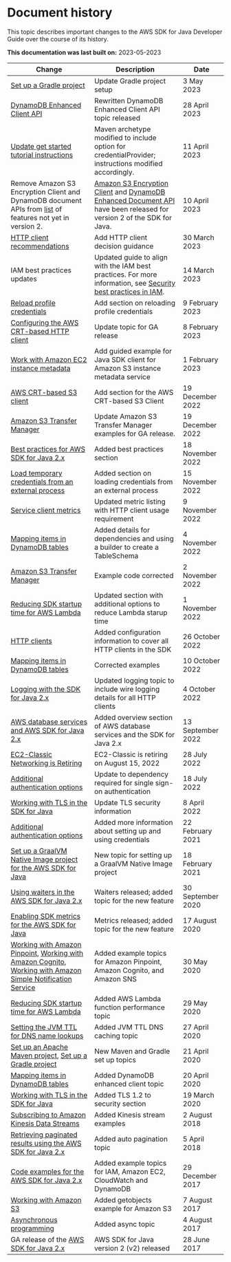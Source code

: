 # Document history<a name="document-history"></a>

This topic describes important changes to the AWS SDK for Java Developer Guide over the course of its history\.

 **This documentation was last built on:** 2023\-05\-2023


| Change | Description | Date | 
| --- | --- | --- | 
| [Set up a Gradle project](setup-project-gradle.md) | Update Gradle project setup | 3 May 2023 | 
| [DynamoDB Enhanced Client API](dynamodb-enhanced-client.md) | Rewritten DynamoDB Enhanced Client API topic released | 28 April 2023 | 
| [Update get started tutorial instructions](get-started.md#get-started-projectsetup) | Maven archetype modified to include option for credentialProvider; instructions modified accordingly\. | 11 April 2023 | 
| Remove Amazon S3 Encryption Client and DynamoDB document APIs from [list](home.md#features-notyet) of features not yet in version 2\. | [Amazon S3 Encryption Client](https://docs.aws.amazon.com/amazon-s3-encryption-client/latest/developerguide/getting-started.html) and [DynamoDB Enhanced Document API ](https://sdk.amazonaws.com/java/api/latest/software/amazon/awssdk/enhanced/dynamodb/document/package-summary.html)have been released for version 2 of the SDK for Java\. | 10 April 2023 | 
| [HTTP client recommendations](http-configuration.md#http-clients-recommend) | Add HTTP client decision guidance | 30 March 2023 | 
|  IAM best practices updates  |  Updated guide to align with the IAM best practices\. For more information, see [Security best practices in IAM](https://docs.aws.amazon.com/IAM/latest/UserGuide/best-practices.html)\.  | 14 March 2023 | 
| [Reload profile credentials](credentials-profiles.md#profile-reloading) | Add section on reloading profile credentials | 9 February 2023 | 
| [Configuring the AWS CRT\-based HTTP client](http-configuration-crt.md) | Update topic for GA release | 8 February 2023 | 
| [Work with Amazon EC2 instance metadata](examples-ec2-IMDS.md) | Add guided example for Java SDK client for Amazon S3 instance metadata service | 1 February 2023 | 
| [AWS CRT\-based S3 client](crt-based-s3-client.md) | Add section for the AWS CRT\-based S3 Client | 19 December 2022 | 
| [ Amazon S3 Transfer Manager](transfer-manager.md) | Update Amazon S3 Transfer Manager examples for GA release\. | 19 December 2022 | 
| [Best practices for AWS SDK for Java 2\.x](best-practices.md) | Added best practices section | 18 November 2022 | 
| [Load temporary credentials from an external process](credentials-process.md) | Added section on loading credentials from an external process | 15 November 2022 | 
| [Service client metrics](metrics-list.md) | Updated metric listing with HTTP client usage requirement | 9 November 2022 | 
| [Mapping items in DynamoDB tables](examples-dynamodb-enhanced.md) | Added details for dependencies and using a builder to create a  TableSchema | 4 November 2022 | 
| [ Amazon S3 Transfer Manager](transfer-manager.md) | Example code corrected | 2 November 2022 | 
| [Reducing SDK startup time for AWS Lambda](lambda-optimize-starttime.md) | Updated section with additional options to reduce Lambda starup time | 1 November 2022 | 
| [HTTP clients](http-configuration.md) | Added configuration information to cover all HTTP clients in the SDK | 26 October 2022 | 
| [Mapping items in DynamoDB tables](examples-dynamodb-enhanced.md) | Corrected examples | 10 October 2022 | 
| [Logging with the SDK for Java 2\.x](logging-slf4j.md) | Updated logging topic to include wire logging details for all HTTP clients | 4 October 2022 | 
|  [AWS database services and AWS SDK for Java 2\.x](examples-databases.md)  | Added overview section of AWS database services and the SDK for Java 2\.x | 13 September 2022 | 
|  [EC2\-Classic Networking is Retiring](http://aws.amazon.com/blogs/aws/ec2-classic-is-retiring-heres-how-to-prepare)   |  EC2\-Classic is retiring on August 15, 2022  |  28 July 2022  | 
|   [Additional authentication options](setup-basics.md#setup-additional)   |  Update to dependency required for single sign\-on authentication  |  18 July 2022  | 
|   [ Working with TLS in the SDK for Java](security-java-tls.md)   |  Update TLS security information  |  8 April 2022  | 
|   [Additional authentication options](setup-basics.md#setup-additional)   |  Added more information about setting up and using credentials  |  22 February 2021  | 
|   [Set up a GraalVM Native Image project for the AWS SDK for Java](setup-project-graalvm.md)   |  New topic for setting up a GraalVM Native Image project  |  18 February 2021  | 
|   [Using waiters in the AWS SDK for Java 2\.x](waiters.md)   |  Waiters released; added topic for the new feature  |  30 September 2020  | 
|   [Enabling SDK metrics for the AWS SDK for Java](metrics.md)   |  Metrics released; added topic for the new feature  |  17 August 2020  | 
|   [Working with Amazon Pinpoint](examples-pinpoint.md), [Working with Amazon Cognito](examples-cognito.md), [Working with Amazon Simple Notification Service](examples-simple-notification-service.md)   |  Added example topics for Amazon Pinpoint, Amazon Cognito, and Amazon SNS   |  30 May 2020  | 
|   [Reducing SDK startup time for AWS Lambda](lambda-optimize-starttime.md)   |  Added AWS Lambda function performance topic  |  29 May 2020  | 
|   [Setting the JVM TTL for DNS name lookups](jvm-ttl-dns.md)   |  Added JVM TTL DNS caching topic  |  27 April 2020  | 
|   [Set up an Apache Maven project](setup-project-maven.md), [Set up a Gradle project](setup-project-gradle.md)   |  New Maven and Gradle set up topics  |  21 April 2020  | 
|   [Mapping items in DynamoDB tables](examples-dynamodb-enhanced.md)   |  Added DynamoDB enhanced client topic  |  20 April 2020  | 
|   [ Working with TLS in the SDK for Java](security-java-tls.md)   |  Added TLS 1\.2 to security section  |  19 March 2020  | 
|   [Subscribing to Amazon Kinesis Data Streams](examples-kinesis-stream.md)   |  Added Kinesis stream examples  |  2 August 2018  | 
|   [Retrieving paginated results using the AWS SDK for Java 2\.x](pagination.md)   |  Added auto pagination topic  |  5 April 2018  | 
|   [Code examples for the AWS SDK for Java 2\.x](examples.md)   |  Added example topics for IAM, Amazon EC2, CloudWatch and DynamoDB   |  29 December 2017  | 
|   [Working with Amazon S3](examples-s3.md)   |  Added getobjects example for Amazon S3   |  7 August 2017  | 
|   [Asynchronous programming](asynchronous.md)   |  Added async topic  |  4 August 2017  | 
|  GA release of the [AWS SDK for Java 2\.x](http://aws.amazon.com/sdk-for-java/)   |   AWS SDK for Java version 2 \(v2\) released  |  28 June 2017  | 